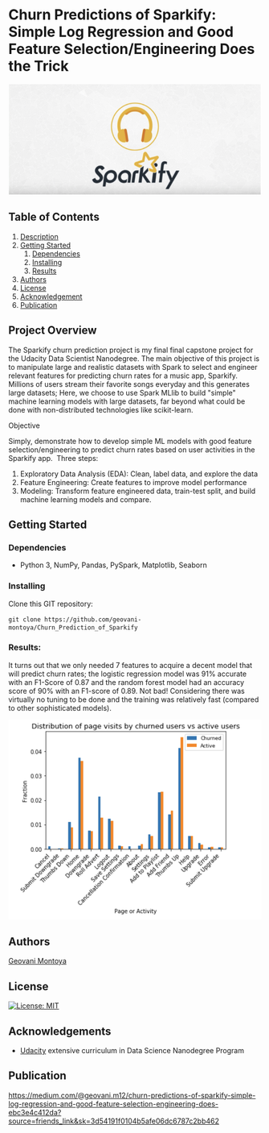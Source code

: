 # Churn Predictions of Sparkify: Simple Log Regression and Good Feature Selection/Engineering Does the Trick

![Intro Pic](sparkify_assets/title.png)

## Table of Contents
1. [Description](#project_overview)
2. [Getting Started](#getting_started)
	1. [Dependencies](#dependencies)
	2. [Installing](#installing)
	3. [Results](#executing)
3. [Authors](#authors)
4. [License](#license)
5. [Acknowledgement](#acknowledgement)
6. [Publication](#published)

<a name="project_overview"></a>
## Project Overview

The Sparkify churn prediction project is my final final capstone project for the Udacity Data Scientist Nanodegree. The main objective of this project is to manipulate large and realistic datasets with Spark to select and engineer relevant features for predicting churn rates for a music app, Sparkify. Millions of users stream their favorite songs everyday and this generates large datasets; Here, we choose to use Spark MLlib to build "simple" machine learning models with large datasets, far beyond what could be done with non-distributed technologies like scikit-learn.


Objective

Simply, demonstrate how to develop simple ML models with good feature selection/engineering to predict churn rates based on user activities in the Sparkify app. 
Three steps:

1) Exploratory Data Analysis (EDA): Clean, label data, and explore the data
2) Feature Engineering: Create features to improve model performance
3) Modeling: Transform feature engineered data, train-test split, and build machine learning models and compare.

<a name="getting_started"></a>
## Getting Started

<a name="dependencies"></a>
### Dependencies
* Python 3, NumPy, Pandas, PySpark, Matplotlib, Seaborn

<a name="installing"></a>
### Installing
Clone this GIT repository:
```
git clone https://github.com/geovani-montoya/Churn_Prediction_of_Sparkify
```
<a name="executing"></a>
### Results:
It turns out that we only needed 7 features to acquire a decent model that will predict churn rates; the logistic regression model was 91% accurate with an F1-Score of 0.87 and the random forest model had an accuracy score of 90% with an F1-score of 0.89. Not bad! Considering there was virtually no tuning to be done and the training was relatively fast (compared to other sophisticated models).

![results](sparkify_assets/page_distribution.png)

<a name="authors"></a>
## Authors

[Geovani Montoya](https://github.com/geovani-montoya)

<a name="license"></a>
## License
[![License: MIT](https://img.shields.io/badge/License-MIT-yellow.svg)](https://opensource.org/licenses/MIT)

<a name="acknowledgement"></a>
## Acknowledgements

* [Udacity](https://www.udacity.com/) extensive curriculum in Data Science Nanodegree Program

<a name="published"></a>
## Publication

https://medium.com/@geovani.m12/churn-predictions-of-sparkify-simple-log-regression-and-good-feature-selection-engineering-does-ebc3e4c412da?source=friends_link&sk=3d54191f0104b5afe06dc6787c2bb462

